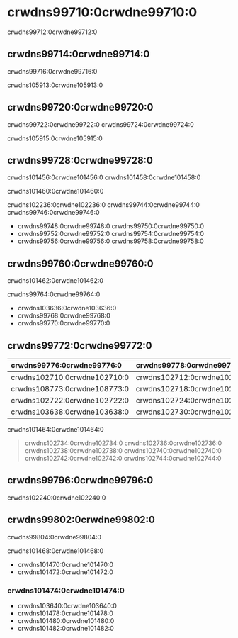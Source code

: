 # crwdns99710:0crwdne99710:0

<p class="description">crwdns99712:0crwdne99712:0</p>

## crwdns99714:0crwdne99714:0

crwdns99716:0crwdne99716:0

crwdns105913:0crwdne105913:0

## crwdns99720:0crwdne99720:0

crwdns99722:0crwdne99722:0 crwdns99724:0crwdne99724:0

crwdns105915:0crwdne105915:0

## crwdns99728:0crwdne99728:0

crwdns101456:0crwdne101456:0 crwdns101458:0crwdne101458:0

crwdns101460:0crwdne101460:0

crwdns102236:0crwdne102236:0 crwdns99744:0crwdne99744:0 crwdns99746:0crwdne99746:0

- crwdns99748:0crwdne99748:0 crwdns99750:0crwdne99750:0
- crwdns99752:0crwdne99752:0 crwdns99754:0crwdne99754:0
- crwdns99756:0crwdne99756:0 crwdns99758:0crwdne99758:0

## crwdns99760:0crwdne99760:0

crwdns101462:0crwdne101462:0

crwdns99764:0crwdne99764:0

- crwdns103636:0crwdne103636:0
- crwdns99768:0crwdne99768:0
- crwdns99770:0crwdne99770:0

## crwdns99772:0crwdne99772:0

| crwdns99776:0crwdne99776:0   | crwdns99778:0crwdne99778:0   | crwdns102708:0crwdne102708:0 |
|:---------------------------- |:---------------------------- |:---------------------------- |
| crwdns102710:0crwdne102710:0 | crwdns102712:0crwdne102712:0 | crwdns102714:0crwdne102714:0 |
| crwdns108773:0crwdne108773:0 | crwdns102718:0crwdne102718:0 | crwdns102720:0crwdne102720:0 |
| crwdns102722:0crwdne102722:0 | crwdns102724:0crwdne102724:0 | crwdns102726:0crwdne102726:0 |
| crwdns103638:0crwdne103638:0 | crwdns102730:0crwdne102730:0 | crwdns102732:0crwdne102732:0 |


crwdns101464:0crwdne101464:0

> crwdns102734:0crwdne102734:0 crwdns102736:0crwdne102736:0 crwdns102738:0crwdne102738:0 crwdns102740:0crwdne102740:0 crwdns102742:0crwdne102742:0 crwdns102744:0crwdne102744:0

## crwdns99796:0crwdne99796:0

crwdns102240:0crwdne102240:0

## crwdns99802:0crwdne99802:0

crwdns99804:0crwdne99804:0

crwdns101468:0crwdne101468:0

- crwdns101470:0crwdne101470:0
- crwdns101472:0crwdne101472:0

### crwdns101474:0crwdne101474:0

- crwdns103640:0crwdne103640:0
- crwdns101478:0crwdne101478:0
- crwdns101480:0crwdne101480:0
- crwdns101482:0crwdne101482:0